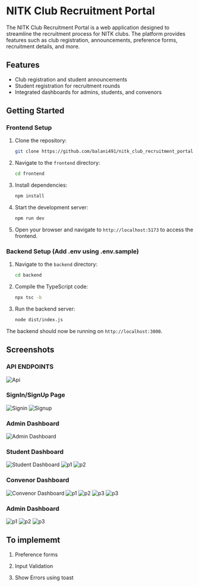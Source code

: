 # NITK Club Recruitment Portal

The NITK Club Recruitment Portal is a web application designed to streamline the recruitment process for NITK clubs. The platform provides features such as club registration, announcements, preference forms, recruitment details, and more.

## Features
- Club registration and student announcements
- Student registration for recruitment rounds
- Integrated dashboards for admins, students, and convenors

## Getting Started

### Frontend Setup

1. Clone the repository:
    ```bash
    git clone https://github.com/balani491/nitk_club_recruitment_portal.git
    ```

2. Navigate to the `frontend` directory:
    ```bash
    cd frontend
    ```

3. Install dependencies:
    ```bash
    npm install
    ```

4. Start the development server:
    ```bash
    npm run dev
    ```

5. Open your browser and navigate to `http://localhost:5173` to access the frontend.

### Backend Setup (Add .env using .env.sample)

1. Navigate to the `backend` directory:
    ```bash
    cd backend
    ```

2. Compile the TypeScript code:
    ```bash
    npx tsc -b
    ```

3. Run the backend server:
    ```bash
    node dist/index.js
    ```

The backend should now be running on `http://localhost:3000`.

## Screenshots

### API ENDPOINTS
![Api](https://github.com/balani491/nitk_club_recruitment_portal/blob/main/Screenshot%202024-10-08%20154539.png)

### SignIn/SignUp Page
![Signin](https://github.com/balani491/nitk_club_recruitment_portal/blob/main/Screenshot%202024-10-08%20154643.png)
![Signup](https://github.com/balani491/nitk_club_recruitment_portal/blob/main/Screenshot%202024-10-08%20154652.png)

### Admin Dashboard
![Admin Dashboard](./screenshots/admin_dashboard.png)

### Student Dashboard
![Student Dashboard](https://github.com/balani491/nitk_club_recruitment_portal/blob/main/Screenshot%202024-10-08%20154713.png)
![p1](https://github.com/balani491/nitk_club_recruitment_portal/blob/main/Screenshot%202024-10-08%20154722.png)
![p2](https://github.com/balani491/nitk_club_recruitment_portal/blob/main/Screenshot%202024-10-08%20154732.png)

### Convenor Dashboard
![Convenor Dashboard](https://github.com/balani491/nitk_club_recruitment_portal/blob/main/Screenshot%202024-10-08%20154857.png)
![p1](https://github.com/balani491/nitk_club_recruitment_portal/blob/main/Screenshot%202024-10-08%20154904.png)
![p2](https://github.com/balani491/nitk_club_recruitment_portal/blob/main/Screenshot%202024-10-08%20154910.png)
![p3](https://github.com/balani491/nitk_club_recruitment_portal/blob/main/Screenshot%202024-10-08%20154917.png)
![p3](https://github.com/balani491/nitk_club_recruitment_portal/blob/main/Screenshot%202024-10-08%20154922.png)

### Admin Dashboard
![p1](https://github.com/balani491/nitk_club_recruitment_portal/blob/main/Screenshot%202024-10-08%20155402.png)
![p2](https://github.com/balani491/nitk_club_recruitment_portal/blob/main/Screenshot%202024-10-08%20155410.png)
![p3](https://github.com/balani491/nitk_club_recruitment_portal/blob/main/Screenshot%202024-10-08%20155415.png)


## To implememt
1. Preference forms

2. Input Validation

3. Show Errors using toast
